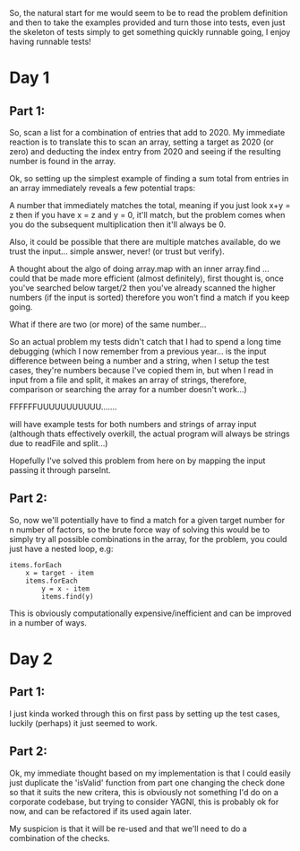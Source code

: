 So, the natural start for me would seem to be to read the problem definition and then to take the examples provided and turn those into tests, even just the skeleton of tests simply to get something quickly runnable going, I enjoy having runnable tests!

# Day 1
## Part 1:
So, scan a list for a combination of entries that add to 2020. My immediate reaction is to translate this to scan an array, setting a target as 2020 (or zero) and deducting the index entry from 2020 and seeing if the resulting number is found in the array.

Ok, so setting up the simplest example of finding a sum total from entries in an array immediately reveals a few potential traps:

A number that immediately matches the total, meaning if you just look x+y = z then if you have x = z and y = 0, it'll match, but the problem comes when you do the subsequent multiplication then it'll always be 0.

Also, it could be possible that there are multiple matches available, do we trust the input... simple answer, never! (or trust but verify).

A thought about the algo of doing array.map with an inner array.find ... could that be made more efficient (almost definitely), first thought is, once you've searched below target/2 then you've already scanned the higher numbers (if the input is sorted) therefore you won't find a match if you keep going.

What if there are two (or more) of the same number...

So an actual problem my tests didn't catch that I had to spend a long time debugging (which I now remember from a previous year... is the input difference between being a number and a string, when I setup the test cases, they're numbers because I've copied them in, but when I read in input from a file and split, it makes an array of strings, therefore, comparison or searching the array for a number doesn't work...)

FFFFFFUUUUUUUUUUU.......

will have example tests for both numbers and strings of array input (although thats effectively overkill, the actual program will always be strings due to readFile and split...)

Hopefully I've solved this problem from here on by mapping the input passing it through parseInt.

## Part 2:
So, now we'll potentially have to find a match for a given target number for n number of factors, so the brute force way of solving this would be to simply try all possible combinations in the array, for the problem, you could just have a nested loop, e.g: 

```
items.forEach
    x = target - item
    items.forEach
        y = x - item
        items.find(y) 
```

This is obviously computationally expensive/inefficient and can be improved in a number of ways.

# Day 2
## Part 1:

I just kinda worked through this on first pass by setting up the test cases, luckily (perhaps) it just seemed to work.

## Part 2:

Ok, my immediate thought based on my implementation is that I could easily just duplicate the 'isValid' function from part one changing the check done so that it suits the new critera, this is obviously not something I'd do on a corporate codebase, but trying to consider YAGNI, this is probably ok for now, and can be refactored if its used again later.

My suspicion is that it will be re-used and that we'll need to do a combination of the checks.